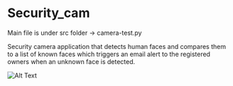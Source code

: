 # Security_cam

Main file is under src folder -> camera-test.py

Security camera application that detects human faces and compares them to a list of known faces which triggers an email alert to the registered owners when an unknown face is detected. 


![Alt Text](https://github.com/gfmacaraeg/Security_cam/blob/master/footage_gif.gif)


